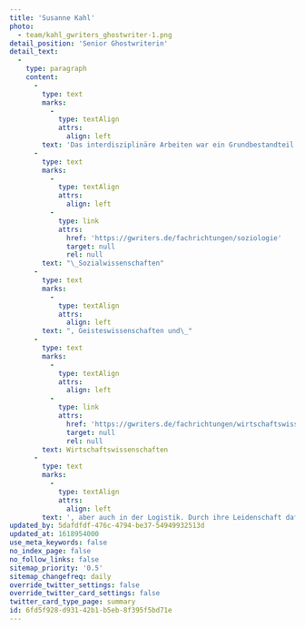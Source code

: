 ```yaml
---
title: 'Susanne Kahl'
photo:
  - team/kahl_gwriters_ghostwriter-1.png
detail_position: 'Senior Ghostwriterin'
detail_text:
  -
    type: paragraph
    content:
      -
        type: text
        marks:
          -
            type: textAlign
            attrs:
              align: left
        text: 'Das interdisziplinäre Arbeiten war ein Grundbestandteil der akademischen Ausbildung von Susanne Kahl, dementsprechend breitgefächert sind ihre Fachgebiete, in denen Sie für GWriters wissenschaftliche Arbeiten schreibt. Der Schwerpunkt ihrer Kompetenzen und damit auch der von ihr verfassten wissenschaftlichen Arbeiten liegt in den'
      -
        type: text
        marks:
          -
            type: textAlign
            attrs:
              align: left
          -
            type: link
            attrs:
              href: 'https://gwriters.de/fachrichtungen/soziologie'
              target: null
              rel: null
        text: "\_Sozialwissenschaften"
      -
        type: text
        marks:
          -
            type: textAlign
            attrs:
              align: left
        text: ", Geisteswissenschaften und\_"
      -
        type: text
        marks:
          -
            type: textAlign
            attrs:
              align: left
          -
            type: link
            attrs:
              href: 'https://gwriters.de/fachrichtungen/wirtschaftswissenschaften'
              target: null
              rel: null
        text: Wirtschaftswissenschaften
      -
        type: text
        marks:
          -
            type: textAlign
            attrs:
              align: left
        text: ', aber auch in der Logistik. Durch ihre Leidenschaft dafür, ihren persönlichen Horizont zu erweitern und unsere Kunden bei diversen akademischen Fragestellungen zu unterstützen, hat sich Susanne Kahl in der bereits mehrere Jahre andauernden Zusammenarbeit als eine unserer wichtigsten Expertinnen etabliert.'
updated_by: 5dafdfdf-476c-4794-be37-54949932513d
updated_at: 1618954000
use_meta_keywords: false
no_index_page: false
no_follow_links: false
sitemap_priority: '0.5'
sitemap_changefreq: daily
override_twitter_settings: false
override_twitter_card_settings: false
twitter_card_type_page: summary
id: 6fd5f928-d931-42b1-b5eb-8f395f5bd71e
---
```

